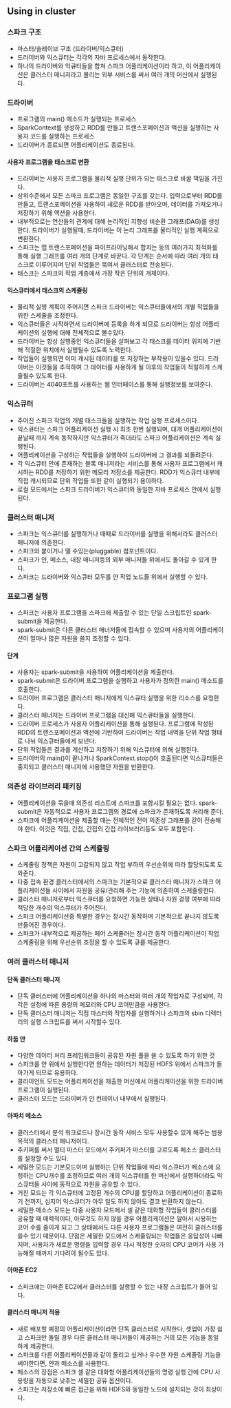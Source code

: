 ## Using in cluster
### 스파크 구조
- 마스터/슬레이브 구조 (드라이버/익스큐터)
- 드라이버와 익스큐터는 각각의 자바 프로세스에서 동작한다.
- 하나의 드라이버와 익큐터들을 합쳐 스파크 어플리케이션이라 하고, 이 어플리케이션은 클러스터 매니저라고 불리는 외부 서비스를 써서 여러 개의 머신에서 실행된다.

### 드라이버
- 프로그램의 main() 메소드가 실행되는 프로세스
- SparkContext를 생성하고 RDD를 만들고 트랜스포메이션과 액션을 실행하는 사용자 코드를 실행하는 프로세스
- 드라이버가 종료되면 어플리케이션도 종료된다.

#### 사용자 프로그램을 태스크로 변환
- 드라이버는 사용자 프로그램을 물리적 실행 단위가 되는 태스크로 바꿀 책임을 가진다.
- 상위수준에서 모든 스파크 프로그램은 동일한 구조를 갖는다. 입력으로부터 RDD를 만들고, 트랜스포메이션을 사용하여 새로운 RDD를 받아오며, 데이터를 가져오거나 저장하기 위해 액션을 사용한다.
- 내부적으로는 연산들의 관계에 대해 논리적인 지향성 비순환 그래프(DAG)를 생성한다. 드라이버가 실행될때, 드라이버는 이 논리 그래프를 물리적인 실행 계획으로 변환한다.
- 스파크는 맵 트랜스포메이션을 파이프라이닝해서 합치는 등의 여러가지 최적화를 통해 실행 그래프를 여러 개의 단계로 바꾼다. 각 단계는 순서에 따라 여러 개의 태스크로 이루어지며 단위 작업들은 묶여서 클러스터로 전송된다.
- 태스크는 스파크의 작업 계층에서 가장 작은 단위의 개체이다.

#### 익스큐터에서 태스크의 스케쥴링
- 물리적 실행 계획이 주어지면 스파크 드라이버는 익스큐터들에서의 개별 작업들을 위한 스케줄을 조정한다.
- 익스큐터들은 시작하면서 드라이버에 등록을 하게 되므로 드라이버는 항상 어플리케이션의 실행에 대해 전체적으로 볼수있다.
- 드라이버는 항상 실행중인 익스큐터들을 살펴보고 각 태스크를 데이터 위치에 기반해 적절한 위치에서 실행될수 있도록 노력한다.
- 작업들이 실행되면 이미 캐시된 데이터를 또 저장하는 부작용이 있을수 있다. 드라이버는 이것들을 추적하여 그 데이터를 사용하게 될 이후의 작업들이 적절하게 스케줄될수 있도록 한다.
- 드라이버는 4040포트를 사용하는 웹 인터페이스를 통해 실행정보를 보여준다.

### 익스큐터
- 주어진 스파크 작업의 개별 태스크들을 실행하는 작업 실행 프로세스이다.
- 익스큐터는 스파크 어플리케이션 실행 시 최초 한번 실행되며, 대개 어플리케이션이 끝날때 까지 계속 동작하지만 익스큐터가 죽더라도 스파크 어플리케이션은 계속 실행된다.
- 어플리케이션을 구성하는 작업들을 실행하여 드라이버에 그 결과를 되돌려준다.
- 각 익스큐터 안에 존재하는 블록 매니저라는 서비스를 통해 사용자 프로그램에서 캐시하는 RDD를 저장하기 위한 메모리 저장소를 제공한다. RDD가 익스큐터 내부에 직접 캐시되므로 단위 작업들 또한 같이 실행되기 용이하다.
- 로컬 모드에서는 스파크 드라이버가 익스큐터와 동일한 자바 프로세스 안에서 실행된다.

### 클러스터 매니저
- 스파크는 익스큐터를 실행하거나 때때로 드라이버를 실행을 위해서라도 클러스터 매니저에 의존한다.
- 스파크와 붙이거나 뗄 수있는(pluggable) 컴포넌트이다.
- 스파크가 얀, 메소스, 내장 매니저등의 외부 매니저들 위에서도 돌아갈 수 있게 한다.
- 스파크는 드라이버와 익스큐터 모두를 얀 작업 노드들 위에서 실행할 수 있다.

### 프로그램 실행
- 스파크는 사용자 프로그램을 스파크에 제출할 수 있는 단일 스크립트인 spark-submit을 제공한다.
- spark-submit은 다른 클러스터 매너저들에 접속할 수 있으며 사용자의 어플리케이션이 얼마나 많은 자원을 쓸지 조정할 수 있다.

#### 단계
- 사용자는 spark-submit을 사용하여 어플리케이션을 제출한다.
- spark-submit은 드라이버 프로그램을 실행하고 사용자가 정의한 main() 메소드를 호출한다.
- 드라이버 프로그램은 클러스터 매니저에게 익스큐터 실행을 위한 리소스를 요청한다.
- 클러스터 매너저는 드라이버 프로그램을 대신해 익스큐터들을 실행한다.
- 드라이버 프로세스가 사용자 어플리케이션을 통해 실행된다. 프로그램에 작성된 RDD의 트랜스포메이션과 액션에 기반하여 드라이버는 작업 내역을 단위 작업 형태로 나눠 익스큐터들에게 보낸다.
- 단위 작업들은 결과를 계산하고 저장하기 위해 익스큐터에 의해 실행된다.
- 드라이버의 main()이 끝나거나 SparkContext.stop()이 호출된다면 익스큐터들은 중지되고 클러스터 매니저에 사용했던 자원을 반환한다.

### 의존성 라이브러리 패키징
- 어플리케이션을 묶을때 의존성 리스트에 스파크를 포함시킬 필요는 없다. spark-submit은 자동적으로 사용자 프로그램의 경로에 스파크가 존재하도록 처리해 준다.
- 스파크에 어플리케이션을 제출할 때는 전체적인 전이 의존성 그래프를 같이 전송해야 한다. 이것은 직접, 간접, 간접의 간접 라이브러리등도 모두 포함한다.

### 스파크 어플리케이션 간의 스케쥴링
- 스케줄링 정책은 자원이 고갈되지 않고 작업 부하의 우선순위에 따라 할당되도록 도와준다.
- 다중 접속 환경 클러스터에서의 스파크는 기본적으로 클러스터 매니저가 스파크 어플리케이션들 사이에서 자원을 공유/관리해 주는 기능에 의존하여 스케줄링한다.
- 클러스터 매니저로부터 익스큐터를 요청하면 가능한 상태나 자원 경쟁 여부에 따라 적당한 개수의 익스큐터가 주어진다.
- 스파크 어플리케이션중 특별한 경우는 장시간 동작하며 기본적으로 끝나지 않도록 만들어진 경우이다.
- 스파크가 내부적으로 제공하는 페어 스케줄러는 장시간 동작 어플리케이션이 작업 스케줄링을 위해 우선순위 조정을 할 수 있도록 큐를 제공한다.

### 여러 클러스터 매니저
#### 단독 클러스터 매니저
- 단독 클러스터에 어플리케이션을 하나의 마스터와 여러 개의 작업자로 구성되며, 각각은 설정에 따른 용량의 메모리와 CPU 코어만큼을 사용한다.
- 단독 클러스터 매니저는 직접 마스터와 작업자를 실행하거나 스파크의 sbin 디렉터리의 실행 스크립트를 써서 시작할수 있다.

#### 하둡 얀
- 다양한 데이터 처리 프레임워크들이 공유된 자원 풀을 쓸 수 있도록 하기 위한 것
- 스파크를 얀 위에서 실행한다면 원하는 데이터가 저장된 HDFS 위에서 스파크가 돌아가게 되므로 유용하다.
- 클라이언트 모드는 어플리케이션을 제출한 머신에서 어플리케이션을 위한 드라이버 프로그램이 실행된다.
- 클러스터 모드는 드라이버가 얀 컨테이너 내부에서 실행된다.

#### 아파치 메소스
- 클러스터에서 분석 워크로드나 장시간 동작 서비스 모두 사용할수 있게 해주는 범용 목적의 클러스터 매니저이다.
- 주키퍼를 써서 멀티 마스터 모드에서 주키퍼가 마스터를 고르도록 메소스 클러스터를 설정할 수도 있다.
- 세밀한 모드는 기본모드이며 실행하는 단위 작업들에 따라 익스큐터가 메소스에 요청하는 CPU개수를 조정하므로 여러 개의 익스큐터를 한 머신에서 실행하더라도 익스큐터들 사이에 동적으로 자원을 공유할 수 있다.
- 거친 모드는 각 익스큐터에 고정된 개수의 CPU를 할당하고 어플리케이션이 종료하기 전까지, 심지어 익스큐터가 아무 일도 하지 않아도 결코 반환하지 않는다.
- 세밀한 메소스 모드는 다중 사용자 모드에서 셀 같은 대화형 작업들이 클러스터를 공유할 때 매력적이다, 아무것도 하지 않을 경우 어플리케이션은 알아서 사용하는 코어 수를 줄이게 되고 그 상태에서도 다른 사용자 프로그램들은 여전히 클러스터를 쓸수 있기 때문이다. 단점은 세밀한 모드에서 스케줄링되는 작업들은 응답성이 나빠지며, 사용자가 새로운 명령을 입력할 경우 다시 적정한 숫자의 CPU 코어가 사용 가능해질 때까지 기다려야 될수도 있다.

#### 아마존 EC2
- 스파크에는 아마존 EC2에서 클러스터를 실행할 수 있는 내장 스크립트가 들어 있다.

#### 클러스터 매니저 적용
- 새로 배포할 예정의 어플리케이션이라면 단독 클러스터로 시작한다, 셋업이 가장 쉽고 스파크만 돌릴 경우 다른 클러스터 매니저들이 제공하는 거의 모든 기능을 동일하게 제공한다.
- 스파크를 다른 어플리케이션들과 같이 돌리고 싶거나 우수한 자원 스케줄링 기능을 써야한다면, 얀과 메소스를 사용한다.
- 메소스의 장점은 스파크 셀 같은 대화형 어플리케이션들의 명령 실행 간에 CPU 사용량을 자동으로 낮추는 세밀한 공유 옵션이다.
- 스파크는 저장소에 빠른 접근을 위해 HDFS와 동일한 노드에 설치되는 것이 최상이다.